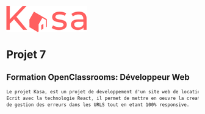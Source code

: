 ![Picture](https://github.com/anom35/projet_7_kasa/blob/master/src/Assets/logo.png)

# Projet 7
## Formation OpenClassrooms: Développeur Web

```css
Le projet Kasa, est un projet de developpement d'un site web de location de logements entre particuliers.
Ecrit avec la technologie React, il permet de mettre en oeuvre la creation de composants, 
de gestion des erreurs dans les URLS tout en etant 100% responsive.
```